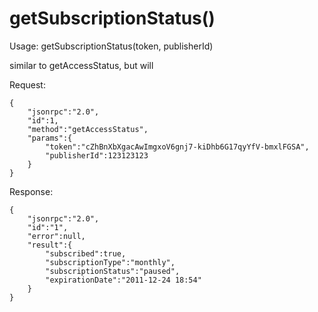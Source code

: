 getSubscriptionStatus()
=======================

Usage:
  getSubscriptionStatus(token, publisherId)


similar to getAccessStatus, but will


Request:

    {
        "jsonrpc":"2.0",
        "id":1,
        "method":"getAccessStatus",
        "params":{
            "token":"cZhBnXbXgacAwImgxoV6gnj7-kiDhb6G17qyYfV-bmxlFGSA",
            "publisherId":123123123
        }
    }

Response:

    {
        "jsonrpc":"2.0",
        "id":"1",
        "error":null,
        "result":{
            "subscribed":true,
            "subscriptionType":"monthly",
            "subscriptionStatus":"paused",
            "expirationDate":"2011-12-24 18:54"
        }
    }

